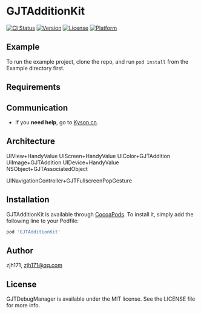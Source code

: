 # GJTAdditionKit

[![CI Status](https://img.shields.io/travis/zjh171/GJTAdditionKit.svg?style=flat)](https://travis-ci.org/zjh171/GJTAdditionKit)
[![Version](https://img.shields.io/cocoapods/v/GJTAdditionKit.svg?style=flat)](https://cocoapods.org/pods/GJTAdditionKit)
[![License](https://img.shields.io/cocoapods/l/GJTAdditionKit.svg?style=flat)](https://cocoapods.org/pods/GJTAdditionKit)
[![Platform](https://img.shields.io/cocoapods/p/GJTAdditionKit.svg?style=flat)](https://cocoapods.org/pods/GJTAdditionKit)

## Example

To run the example project, clone the repo, and run `pod install` from the Example directory first.

## Requirements

## Communication
- If you **need help**, go to [Kyson.cn](https://kyson.cn). 

## Architecture

UIView+HandyValue
UIScreen+HandyValue
UIColor+GJTAddition
UIImage+GJTAddition
UIDevice+HandyValue
NSObject+GJTAssociatedObject

UINavigationController+GJTFullscreenPopGesture

## Installation

GJTAdditionKit is available through [CocoaPods](https://cocoapods.org). To install
it, simply add the following line to your Podfile:

```ruby
pod 'GJTAdditionKit'
```

## Author

zjh171, zjh171@qq.com

## License

GJTDebugManager is available under the MIT license. See the LICENSE file for more info.
